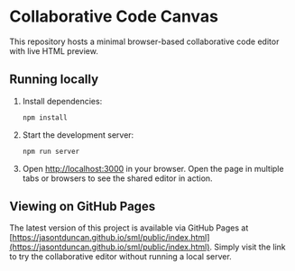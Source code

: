 # Collaborative Code Canvas

This repository hosts a minimal browser-based collaborative code editor with live HTML preview.

## Running locally

1. Install dependencies:

   ```bash
   npm install
   ```

2. Start the development server:

   ```bash
   npm run server
   ```

3. Open [http://localhost:3000](http://localhost:3000) in your browser. Open the page in multiple tabs or browsers to see the shared editor in action.

## Viewing on GitHub Pages

The latest version of this project is available via GitHub Pages at
[https://jasontduncan.github.io/sml/public/index.html](https://jasontduncan.github.io/sml/public/index.html).
Simply visit the link to try the collaborative editor without running a local server.
